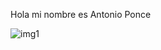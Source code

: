 Hola mi nombre es Antonio Ponce

![img1](https://user-images.githubusercontent.com/70084380/169452782-25b51292-85c4-4093-93d9-f585b1980bf2.jpg)
